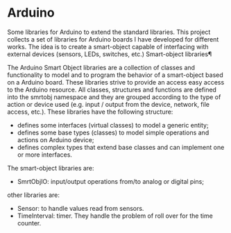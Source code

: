 # Arduino
Some libraries for Arduino to extend the standard libraries.
This project collects a set of libraries for Arduino boards I have developed for different works. The idea is to create a smart-object capable of interfacing with external devices (sensors, LEDs, switches, etc.)
Smart-object libraries¶

The Arduino Smart Object libraries are a collection of classes and functionality to model and to program the behavior of a smart-object based on a Arduino board.
These libraries strive to provide an access easy access to the Arduino resource. All classes, structures and functions are defined into the smrtobj namespace and they are grouped according to the type of action or device used (e.g. input / output from the device, network, file access, etc.).
These libraries have the following structure:

* defines some interfaces (virtual classes) to model a generic entity;
* defines some base types (classes) to model simple operations and actions on Arduino device;
* defines complex types that extend base classes and can implement one or more interfaces.

The smart-object libraries are:

* SmrtObjIO: input/output operations from/to analog or digital pins;

other libraries are: 

* Sensor: to handle values read from sensors.
* TimeInterval: timer. They handle the problem of  roll over for the time counter.
